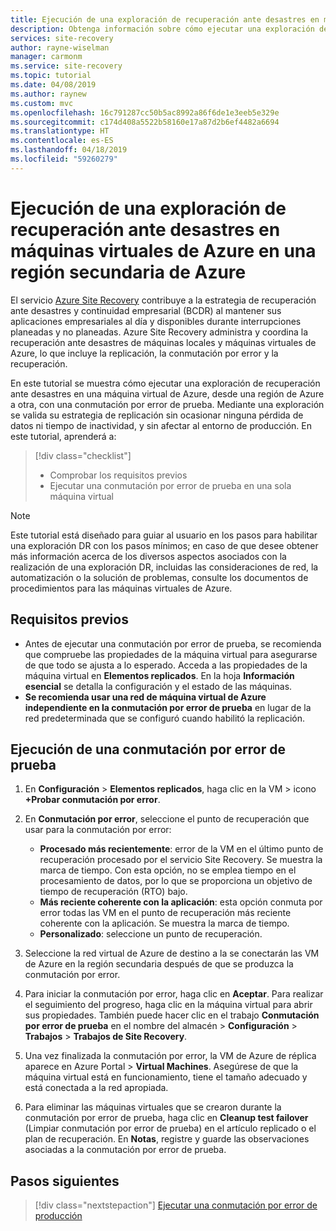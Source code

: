 ```yaml
---
title: Ejecución de una exploración de recuperación ante desastres en máquinas virtuales de Azure en una región secundaria de Azure con el servicio Azure Site Recovery
description: Obtenga información sobre cómo ejecutar una exploración de recuperación ante desastres en máquinas virtuales de Azure en una región de Azure secundaria mediante el servicio Azure Site Recovery.
services: site-recovery
author: rayne-wiselman
manager: carmonm
ms.service: site-recovery
ms.topic: tutorial
ms.date: 04/08/2019
ms.author: raynew
ms.custom: mvc
ms.openlocfilehash: 16c791287cc50b5ac8992a86f6de1e3eeb5e329e
ms.sourcegitcommit: c174d408a5522b58160e17a87d2b6ef4482a6694
ms.translationtype: HT
ms.contentlocale: es-ES
ms.lasthandoff: 04/18/2019
ms.locfileid: "59260279"
---
```

# <a name="run-a-disaster-recovery-drill-for-azure-vms-to-a-secondary-azure-region"></a>Ejecución de una exploración de recuperación ante desastres en máquinas virtuales de Azure en una región secundaria de Azure

El servicio [Azure Site Recovery](site-recovery-overview.md) contribuye a la estrategia de recuperación ante desastres y continuidad empresarial (BCDR) al mantener sus aplicaciones empresariales al día y disponibles durante interrupciones planeadas y no planeadas. Azure Site Recovery administra y coordina la recuperación ante desastres de máquinas locales y máquinas virtuales de Azure, lo que incluye la replicación, la conmutación por error y la recuperación.

En este tutorial se muestra cómo ejecutar una exploración de recuperación ante desastres en una máquina virtual de Azure, desde una región de Azure a otra, con una conmutación por error de prueba. Mediante una exploración se valida su estrategia de replicación sin ocasionar ninguna pérdida de datos ni tiempo de inactividad, y sin afectar al entorno de producción. En este tutorial, aprenderá a:

> [!div class="checklist"]
> * Comprobar los requisitos previos
> * Ejecutar una conmutación por error de prueba en una sola máquina virtual

> [!NOTE]
> Este tutorial está diseñado para guiar al usuario en los pasos para habilitar una exploración DR con los pasos mínimos; en caso de que desee obtener más información acerca de los diversos aspectos asociados con la realización de una exploración DR, incluidas las consideraciones de red, la automatización o la solución de problemas, consulte los documentos de procedimientos para las máquinas virtuales de Azure.

## <a name="prerequisites"></a>Requisitos previos

- Antes de ejecutar una conmutación por error de prueba, se recomienda que compruebe las propiedades de la máquina virtual para asegurarse de que todo se ajusta a lo esperado.  Acceda a las propiedades de la máquina virtual en **Elementos replicados**. En la hoja **Información esencial** se detalla la configuración y el estado de las máquinas.
- **Se recomienda usar una red de máquina virtual de Azure independiente en la conmutación por error de prueba** en lugar de la red predeterminada que se configuró cuando habilitó la replicación.


## <a name="run-a-test-failover"></a>Ejecución de una conmutación por error de prueba

1. En **Configuración** > **Elementos replicados**, haga clic en la VM > icono **+Probar conmutación por error**.

2. En **Conmutación por error**, seleccione el punto de recuperación que usar para la conmutación por error:

   - **Procesado más recientemente**: error de la VM en el último punto de recuperación procesado por el servicio Site Recovery. Se muestra la marca de tiempo. Con esta opción, no se emplea tiempo en el procesamiento de datos, por lo que se proporciona un objetivo de tiempo de recuperación (RTO) bajo.
   - **Más reciente coherente con la aplicación**: esta opción conmuta por error todas las VM en el punto de recuperación más reciente coherente con la aplicación. Se muestra la marca de tiempo.
   - **Personalizado**: seleccione un punto de recuperación.

3. Seleccione la red virtual de Azure de destino a la se conectarán las VM de Azure en la región secundaria después de que se produzca la conmutación por error.

4. Para iniciar la conmutación por error, haga clic en **Aceptar**. Para realizar el seguimiento del progreso, haga clic en la máquina virtual para abrir sus propiedades. También puede hacer clic en el trabajo **Conmutación por error de prueba** en el nombre del almacén > **Configuración** > **Trabajos** > **Trabajos de Site Recovery**.
5. Una vez finalizada la conmutación por error, la VM de Azure de réplica aparece en Azure Portal > **Virtual Machines**. Asegúrese de que la máquina virtual está en funcionamiento, tiene el tamaño adecuado y está conectada a la red apropiada.
6. Para eliminar las máquinas virtuales que se crearon durante la conmutación por error de prueba, haga clic en **Cleanup test failover** (Limpiar conmutación por error de prueba) en el artículo replicado o el plan de recuperación. En **Notas**, registre y guarde las observaciones asociadas a la conmutación por error de prueba.

## <a name="next-steps"></a>Pasos siguientes

> [!div class="nextstepaction"]
> [Ejecutar una conmutación por error de producción](azure-to-azure-tutorial-failover-failback.md)
